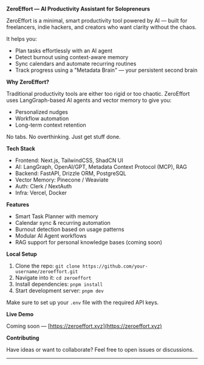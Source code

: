**ZeroEffort — AI Productivity Assistant for Solopreneurs**

ZeroEffort is a minimal, smart productivity tool powered by AI — built for freelancers, indie hackers, and creators who want clarity without the chaos.

It helps you:

* Plan tasks effortlessly with an AI agent
* Detect burnout using context-aware memory
* Sync calendars and automate recurring routines
* Track progress using a "Metadata Brain" — your persistent second brain

**Why ZeroEffort?**

Traditional productivity tools are either too rigid or too chaotic. ZeroEffort uses LangGraph-based AI agents and vector memory to give you:

* Personalized nudges
* Workflow automation
* Long-term context retention

No tabs. No overthinking. Just get stuff done.

**Tech Stack**

* Frontend: Next.js, TailwindCSS, ShadCN UI
* AI: LangGraph, OpenAI/GPT, Metadata Context Protocol (MCP), RAG
* Backend: FastAPI, Drizzle ORM, PostgreSQL
* Vector Memory: Pinecone / Weaviate
* Auth: Clerk / NextAuth
* Infra: Vercel, Docker

**Features**

* Smart Task Planner with memory
* Calendar sync & recurring automation
* Burnout detection based on usage patterns
* Modular AI Agent workflows
* RAG support for personal knowledge bases (coming soon)

**Local Setup**

1. Clone the repo: `git clone https://github.com/your-username/zeroeffort.git`
2. Navigate into it: `cd zeroeffort`
3. Install dependencies: `pnpm install`
4. Start development server: `pnpm dev`

Make sure to set up your `.env` file with the required API keys.

**Live Demo**

Coming soon — [https://zeroeffort.xyz](https://zeroeffort.xyz)

**Contributing**

Have ideas or want to collaborate? Feel free to open issues or discussions.

---
